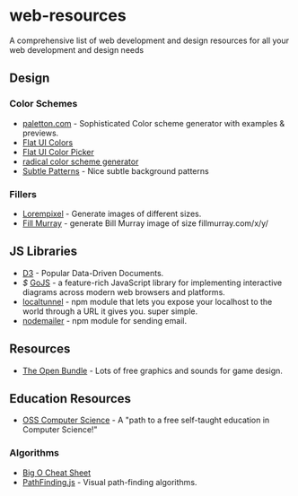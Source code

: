 # web-resources
A comprehensive list of web development and design resources for all your web development and design needs

## Design
### Color Schemes
+ <a href="http://paletton.com/">paletton.com</a> - Sophisticated Color scheme generator with examples & previews.
+ <a href="http://www.materialui.co/flatuicolors">Flat UI Colors</a>
+ <a href="http://www.flatuicolorpicker.com/">Flat UI Color Picker</a>
+ <a href="http://www.coolors.co/">radical color scheme generator</a>
+ <a href="http://subtlepatterns.com/">Subtle Patterns</a> - Nice subtle background patterns

### Fillers
+ <a href="http://lorempixel.com/">Lorempixel</a> - Generate images of different sizes.
+ <a href="http://fillmurray.com/">Fill Murray</a> - generate Bill Murray image of size fillmurray.com/x/y/

## JS Libraries
+ <a href="http://d3.js">D3</a> - Popular Data-Driven Documents.
+ _$_ <a href="http://gojs.net">GoJS</a> - a feature-rich JavaScript library for implementing interactive diagrams across modern web browsers and platforms.
+ <a href="https://localtunnel.me">localtunnel</a> - npm module that lets you expose your localhost to the world through a URL it gives you. super simple.
+ <a href="https://github.com/nodemailer/nodemailer">nodemailer</a> - npm module for sending email.

## Resources
+ <a href="http://open.commonly.cc/">The Open Bundle</a> - Lots of free graphics and sounds for game design.

## Education Resources
+ <a href="https://github.com/open-source-society/computer-science"> OSS Computer Science</a> - A "path to a free self-taught education in Computer Science!"

### Algorithms
+ <a href="http://bigocheatsheet.com/">Big O Cheat Sheet</a>
+ <a href="http://qiao.github.io/PathFinding.js/visual/">PathFinding.js</a> - Visual path-finding algorithms.
